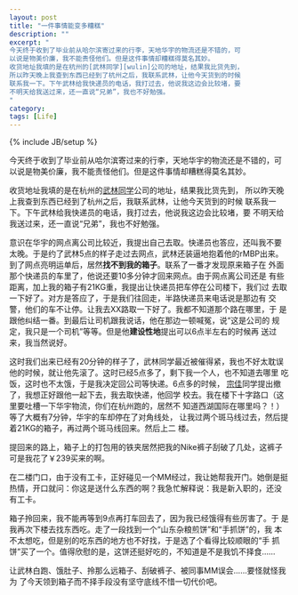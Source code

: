 ```yaml
---
layout: post
title: "一件事情能变多糟糕"
description: ""
excerpt: "
今天终于收到了毕业前从哈尔滨寄过来的行李，天地华宇的物流还是不错的，可
以说是物美价廉，我不能责怪他们。但是这件事情却糟糕得莫名其妙。
收货地址我填的是在杭州的[武林同学][wulin]公司的地址，结果我比货先到，
所以昨天晚上我查到东西已经到了杭州之后，我联系武林，让他今天货到的时候
联系我一下。下午武林给我快递员的电话，我打过去，他说我这边会比较堵，要
不明天给我送过来，还一直说“兄弟”，我也不好勉强。
"
category: 
tags: [Life]
---
```

{% include JB/setup %}

今天终于收到了毕业前从哈尔滨寄过来的行李，天地华宇的物流还是不错的，可
以说是物美价廉，我不能责怪他们。但是这件事情却糟糕得莫名其妙。

收货地址我填的是在杭州的[武林同学][wulin]公司的地址，结果我比货先到，
所以昨天晚上我查到东西已经到了杭州之后，我联系武林，让他今天货到的时候
联系我一下。下午武林给我快递员的电话，我打过去，他说我这边会比较堵，要
不明天给我送过来，还一直说“兄弟”，我也不好勉强。

意识在华宇的网点离公司比较近，我提出自己去取。快递员也答应，还叫我不要
太晚。于是约了武林5点的样子走过去网点，武林还装逼地抱着他的rMBP出来。
到了网点亮明运单后，居然**找不到我的箱子**。联系了一番才发现原来箱子在
外面那个快递员的车里了，他说还要10多分钟才回来网点。由于网点离公司还是
有些距离，加上我的箱子有21KG重，我提出让快递员把车停在公司楼下，我们过
去取一下好了。对方是答应了，于是我们往回走，半路快递员来电话说是那边有
交警，他们的车不让停。让我去XX路取一下好了。我都不知道那个路在哪里，于
是跟他纠结一番。到最后让司机跟我说话，他在那边一顿喊冤，说“这是公司的
规定，我只是一个司机”等等。但是他**建设性地**提出可以6点半左右的时候再
送过来，我当然说好。

这时我们出来已经有20分钟的样子了，武林同学最近被催得紧，我也不好太耽误
他的时候，就让他先滚了。这时已经5点多了，剩下我一个人，也不知道去哪里
吃饭，这时也不太饿，于是我决定回公司等快递。6点多的时候，
[宗佳][zongjia]同学提出撤了，我想正好跟他一起下去，我去取快递，他回学
校去。我在楼下十字路口（这里要吐槽一下华宇物流，你们在杭州跑的，居然不
知道西湖国际在哪里吗？！）等了大概有7分钟，华宇的车却停在了对角线处，
让我过两个斑马线过去，然后提着21KG的箱子，再过两个斑马线回来。然后上二
楼。

提回来的路上，箱子上的打包用的铁夹居然把我的Nike裤子刮破了几处，这裤子
可是我花了￥239买来的啊。

在二楼门口，由于没有工卡，正好碰见一个MM经过，我让她帮我开门。她倒是挺
热情，开口就问：你这是送什么东西的啊？我急忙解释说：我是新入职的，还没
有工卡。

箱子拎回来，我不能再等到9点再打车回去了，因为我已经饿得有些厉害了。于
是我再次下楼去找东西吃。走了一段找到一个“山东杂粮煎饼”和“手抓饼”的，我
本不太想吃，但是别的吃东西的地方也不好找，于是选了个看得比较顺眼的“手
抓饼”买了一个。值得欣慰的是，这饼还挺好吃的，不知道是不是我饥不择食……

让武林白跑、饿肚子、拎那么远箱子、刮破裤子、被同事MM误会……要怪就怪我为
了今天领到箱子而不择手段没有坚守底线不惜一切代价吧。

[wulin]: #
[zongjia]:# 
